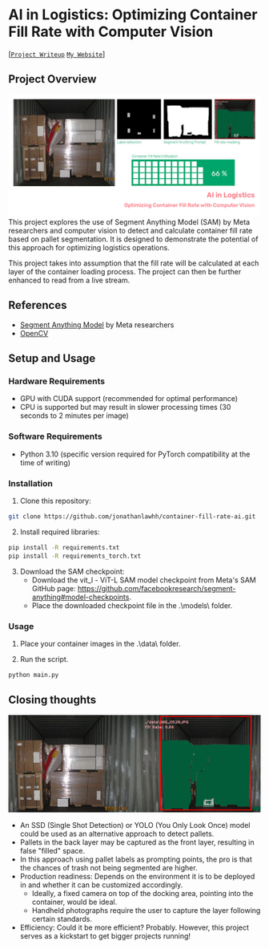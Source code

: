 # AI in Logistics: Optimizing Container Fill Rate with Computer Vision

[[`Project Writeup`](https://medium.com/@jonathanlawhh) [`My Website`](https://jonathanlawhh.com/)]

## Project Overview
![AI in Logistics: Optimizing Container Fill Rate with Computer Vision header image](/assets/AI%20in%20Logistics%20Container%20Fill%20Rate%20Header.jpg)
This project explores the use of Segment Anything Model (SAM) by Meta researchers and computer vision to detect and calculate container fill rate based on pallet segmentation. It is designed to demonstrate the potential of this approach for optimizing logistics operations.

This project takes into assumption that the fill rate will be calculated at each layer of the container loading process. The project can then be further enhanced to read from a live stream.


## References

- [Segment Anything Model](https://segment-anything.com/) by Meta researchers
- [OpenCV](https://opencv.org/)

## Setup and Usage

### Hardware Requirements
- GPU with CUDA support (recommended for optimal performance)
- CPU is supported but may result in slower processing times (30 seconds to 2 minutes per image)

### Software Requirements
- Python 3.10 (specific version required for PyTorch compatibility at the time of writing)

### Installation

1. Clone this repository:
```bash
git clone https://github.com/jonathanlawhh/container-fill-rate-ai.git
```
2. Install required libraries:
```bash
pip install -R requirements.txt
pip install -R requirements_torch.txt
```
3. Download the SAM checkpoint:
   - Download the vit_l - ViT-L SAM model checkpoint from Meta's SAM GitHub page: https://github.com/facebookresearch/segment-anything#model-checkpoints.
   - Place the downloaded checkpoint file in the .\models\ folder.

### Usage

1. Place your container images in the .\data\ folder.

2. Run the script.
```bash
python main.py
```

## Closing thoughts
![Image of a container and the prediction](/assets/fill_rate_demo_01.png)
- An SSD (Single Shot Detection) or YOLO (You Only Look Once) model could be used as an alternative approach to detect pallets.
- Pallets in the back layer may be captured as the front layer, resulting in false "filled" space.
- In this approach using pallet labels as prompting points, the pro is that the chances of trash not being segmented are higher.
- Production readiness: Depends on the environment it is to be deployed in and whether it can be customized accordingly.
  - Ideally, a fixed camera on top of the docking area, pointing into the container, would be ideal.
  - Handheld photographs require the user to capture the layer following certain standards.
- Efficiency: Could it be more efficient? Probably. However, this project serves as a kickstart to get bigger projects running!